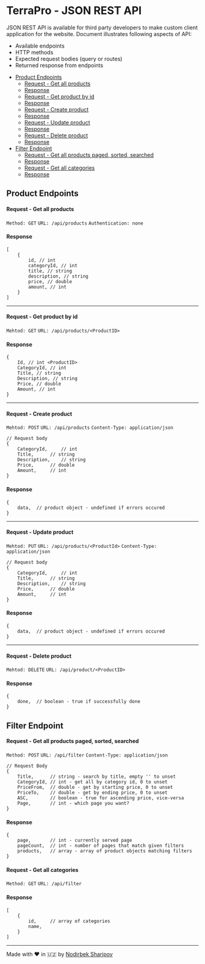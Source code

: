 # TerraPro - JSON REST API
JSON REST API is available for third party developers to make custom client application for the website. 
Document illustrates following aspects of API:
* Available endpoints 
* HTTP methods
* Expected request bodies (query or routes) 
* Returned response from endpoints 

- [Product Endpoints](#product-endpoints)
    + [Request - Get all products](#request---get-all-products)
    + [Response](#response)
    + [Request - Get product by id](#request---get-product-by-id)
    + [Response](#response-1)
    + [Request - Create product](#request---create-product)
    + [Response](#response-2)
    + [Request - Update product](#request---update-product)
    + [Response](#response-3)
    + [Request - Delete product](#request---delete-product)
    + [Response](#response-4)
- [Filter Endpoint](#filter-endpoint)
    + [Request - Get all products paged, sorted, searched](#request---get-all-products-paged--sorted--searched)
    + [Response](#response-5)
    + [Request - Get all categories](#request---get-all-categories)
    + [Response](#response-6)

## Product Endpoints
#### Request - Get all products
```Method: GET``` 
```URL: /api/products```
```Authentication: none```
#### Response
```JS
[
	{
		id, // int
		categoryId, // int
		title, // string
		description, // string
		price, // double
		amount, // int
	}
]
```
***
#### Request - Get product by id
```Mehtod: GET```
```URL: /api/products/<ProductID>```
#### Response
```JS
{
	Id, // int <ProductID>
	CategoryId, // int
	Title, // string
	Description, // string
	Price, // double
	Amount, // int
}
```
***
#### Request - Create product
```Mehtod: POST```
```URL: /api/products```
```Content-Type: application/json```
```JS
// Request body
{
	CategoryId, 	// int
	Title, 		// string
	Description,	// string
	Price, 		// double
	Amount, 	// int
}
```
#### Response
```JS
{
	data,  // product object - undefined if errors occured
}
```
***
#### Request - Update product
```Mehtod: PUT```
```URL: /api/products/<ProductId>```
```Content-Type: application/json```
```JS
// Request body
{
	CategoryId, 	// int
	Title, 		// string
	Description,	// string
	Price, 		// double
	Amount, 	// int
}
```
#### Response
```JS
{
	data,  // product object - undefined if errors occured
}
```
***
#### Request - Delete product
```Mehtod: DELETE```
```URL: /api/product/<ProductID>```
#### Response
```JS
{
	done,  // boolean - true if successfully done
}
```
## Filter Endpoint
#### Request - Get all products paged, sorted, searched
```Method: POST```
```URL: /api/filter```
```Content-Type: application/json```
```JS
// Request Body
{
	Title,		// string - search by title, empty '' to unset
	CategoryId,	// int - get all by category id, 0 to unset
	PriceFrom,	// double - get by starting price, 0 to unset
	PriceTo,	// double - get by ending price, 0 to unset
	ASC,		// boolean - true for ascending price, vice-versa
	Page,		// int - which page you want?
}
```
#### Response
```JS
{
	page,		// int - currently served page
	pageCount, 	// int - number of pages that match given filters
	products,	// array - array of product objects matching filters 
}
```
#### Request - Get all categories
```Method: GET```
```URL: /api/filter```
#### Response
```JS
[
	{
		id, 	// array of categories
		name, 
	}
]
```

---
Made with ❤️ in 🇺🇿 by [Nodirbek Sharipov](https://nodir.dev)
